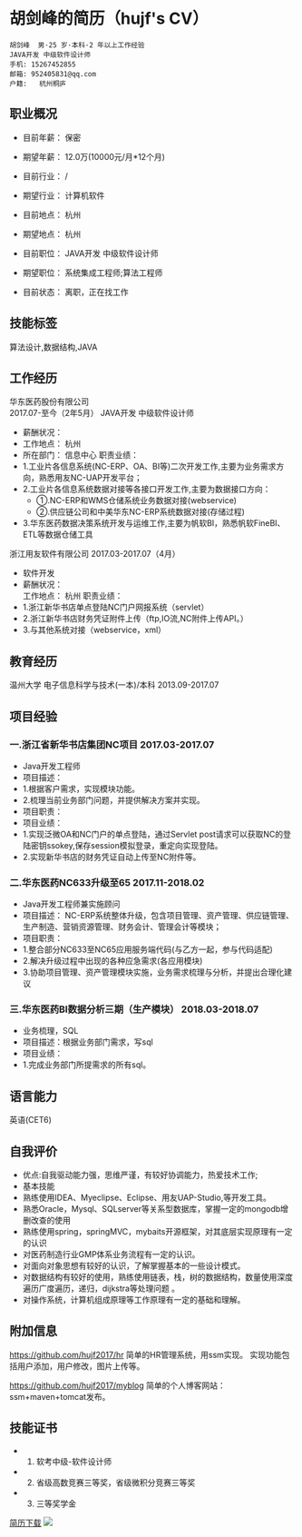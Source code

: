胡剑峰的简历（hujf's CV）
======	
	胡剑峰  男·25 岁·本科·2 年以上工作经验
	JAVA开发 中级软件设计师
	手机:	15267452855	
	邮箱:	952405831@qq.com	
	户籍:   杭州桐庐	


## 职业概况
* 目前年薪：	保密			
* 期望年薪： 12.0万(10000元/月*12个月)<br>    

* 目前行业：	/			  
* 期望行业：	计算机软件<br>      

* 目前地点：	杭州			
* 期望地点：	杭州<br>  

* 目前职位：	JAVA开发 中级软件设计师      
* 期望职位：	系统集成工程师;算法工程师<br>  

* 目前状态：	离职，正在找工作<br>  		


## 技能标签
算法设计,数据结构,JAVA


## 工作经历

华东医药股份有限公司	
2017.07-至今（2年5月）
JAVA开发 中级软件设计师
* 薪酬状况：		
* 工作地点：	杭州
* 所在部门：	信息中心
职责业绩：	
* 1.工业片各信息系统(NC-ERP、OA、BI等)二次开发工作,主要为业务需求方向，熟悉用友NC-UAP开发平台；
* 2.工业片各信息系统数据对接等各接口开发工作,主要为数据接口方向：
  * ①.NC-ERP和WMS仓储系统业务数据对接(webservice)
  * ②.供应链公司和中美华东NC-ERP系统数据对接(存储过程)
* 3.华东医药数据决策系统开发与运维工作,主要为帆软BI，熟悉帆软FineBI、ETL等数据仓储工具
          

浙江用友软件有限公司	2017.03-2017.07（4月）
* 软件开发
* 薪酬状况：		
工作地点：	杭州
职责业绩：	
* 1.浙江新华书店单点登陆NC门户网报系统（servlet）
* 2.浙江新华书店财务凭证附件上传（ftp,IO流,NC附件上传API。）
* 3.与其他系统对接（webservice，xml）
          



## 教育经历
温州大学	电子信息科学与技术(一本)/本科	2013.09-2017.07

	
## 项目经验	
 ### 一.浙江省新华书店集团NC项目	2017.03-2017.07
 * Java开发工程师	
 * 项目描述：	
  * 1.根据客户需求，实现模块功能。
  * 2.梳理当前业务部门问题，并提供解决方案并实现。
 * 项目职责：	 
 * 项目业绩：	
  * 1.实现泛微OA和NC门户的单点登陆，通过Servlet post请求可以获取NC的登陆密钥ssokey,保存session模拟登录，重定向实现登陆。
  * 2.实现新华书店的财务凭证自动上传至NC附件等。
  
### 二.华东医药NC633升级至65	2017.11-2018.02
 * Java开发工程师兼实施顾问
 * 项目描述：	NC-ERP系统整体升级，包含项目管理、资产管理、供应链管理、生产制造、营销资源管理、财务会计、管理会计等模块；
 * 项目职责：	
  * 1.整合部分NC633至NC65应用服务端代码(与乙方一起，参与代码适配)
  * 2.解决升级过程中出现的各种应急需求(各应用模块)
  * 3.协助项目管理、资产管理模块实施，业务需求梳理与分析，并提出合理化建议 


 ### 三.华东医药BI数据分析三期（生产模块）	2018.03-2018.07
 * 业务梳理，SQL
 * 项目描述：根据业务部门需求，写sql 
 * 项目业绩：	
  * 1.完成业务部门所提需求的所有sql。

## 语言能力
英语(CET6)

## 自我评价
* 优点:自我驱动能力强，思维严谨，有较好协调能力，热爱技术工作;
* 基本技能
* 熟练使用IDEA、Myeclipse、Eclipse、用友UAP-Studio,等开发工具。
* 熟悉Oracle，Mysql、SQLserver等关系型数据库，掌握一定的mongodb增删改查的使用
* 熟练使用spring，springMVC，mybaits开源框架，对其底层实现原理有一定的认识
* 对医药制造行业GMP体系业务流程有一定的认识。
* 对面向对象思想有较好的认识，了解掌握基本的一些设计模式。
* 对数据结构有较好的使用，熟练使用链表，栈，树的数据结构，数量使用深度遍历广度遍历，递归，dijkstra等处理问题 。
* 对操作系统，计算机组成原理等工作原理有一定的基础和理解。


## 附加信息
https://github.com/hujf2017/hr 简单的HR管理系统，用ssm实现。
实现功能包括用户添加，用户修改，图片上传等。

https://github.com/hujf2017/myblog 简单的个人博客网站：ssm+maven+tomcat发布。


## 技能证书
* 1.	软考中级-软件设计师
* 2.	省级高数竞赛三等奖，省级微积分竞赛三等奖
* 3.    三等奖学金

[简历下载](https://raw.githubusercontent.com/hujf2017/myCV/master/%E8%83%A1%E5%89%91%E5%B3%B0%E7%9A%84%E7%AE%80%E5%8E%86%EF%BC%88%E5%8D%8E%E4%B8%9C%E5%8C%BB%E8%8D%AF%E8%82%A1%E4%BB%BD%E6%9C%89%E9%99%90%E5%85%AC%E5%8F%B8JAVA%E5%BC%80%E5%8F%91%20%E4%B8%AD%E7%BA%A7%E8%BD%AF%E4%BB%B6%E8%AE%BE%E8%AE%A1%E5%B8%88)
![](http://img01.sogoucdn.com/app/a/200678/14679627263104.gif)
